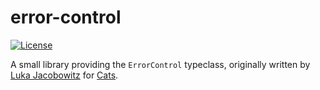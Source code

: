 # error-control

[![License](http://img.shields.io/:license-Apache%202-green.svg)](http://www.apache.org/licenses/LICENSE-2.0.txt)

A small library providing the `ErrorControl` typeclass, originally written by [Luka Jacobowitz](https://github.com/lukajcb) for [Cats](https://github.com/typelevel/cats/pull/2231).
